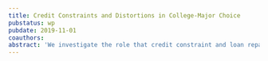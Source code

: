 ```yaml
---
title: Credit Constraints and Distortions in College-Major Choice
pubstatus: wp
pubdate: 2019-11-01
coauthors:
abstract: 'We investigate the role that credit constraint and loan repayment schedules play in the college-major decision of students in Colombia.'
---
```

